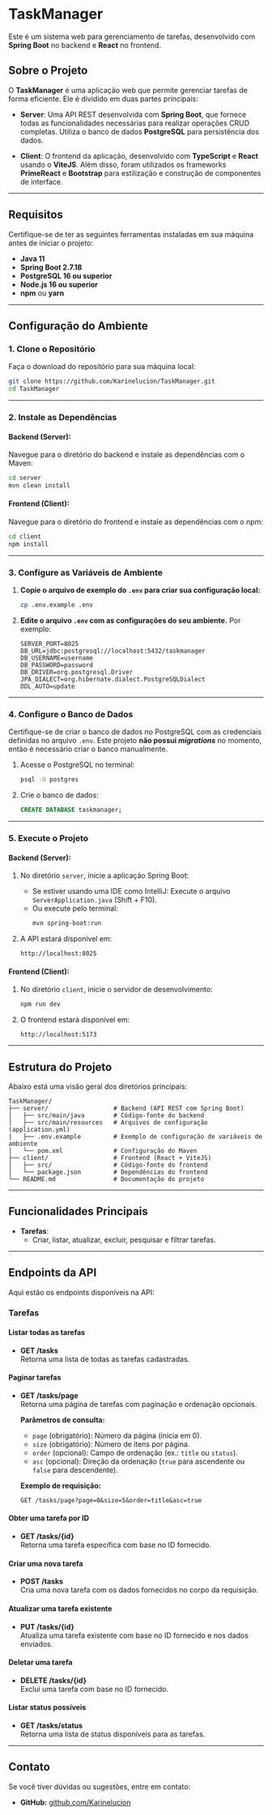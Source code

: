 # TaskManager

Este é um sistema web para gerenciamento de tarefas, desenvolvido com **Spring Boot** no backend e **React** no frontend.

## Sobre o Projeto

O **TaskManager** é uma aplicação web que permite gerenciar tarefas de forma eficiente. Ele é dividido em duas partes principais:

- **Server**: Uma API REST desenvolvida com **Spring Boot**, que fornece todas as funcionalidades necessárias para realizar operações CRUD completas. Utiliza o banco de dados **PostgreSQL** para persistência dos dados.

- **Client**: O frontend da aplicação, desenvolvido com **TypeScript** e **React** usando o **ViteJS**. Além disso, foram utilizados os frameworks **PrimeReact** e **Bootstrap** para estilização e construção de componentes de interface.

---

## Requisitos

Certifique-se de ter as seguintes ferramentas instaladas em sua máquina antes de iniciar o projeto:

- **Java 11**
- **Spring Boot 2.7.18**
- **PostgreSQL 16 ou superior**
- **Node.js 16 ou superior**
- **npm** ou **yarn**

---

## Configuração do Ambiente

### 1. Clone o Repositório

Faça o download do repositório para sua máquina local:

```bash
git clone https://github.com/Karinelucion/TaskManager.git
cd TaskManager
```

---

### 2. Instale as Dependências

#### Backend (Server):
Navegue para o diretório do backend e instale as dependências com o Maven:
```bash
cd server
mvn clean install
```

#### Frontend (Client):
Navegue para o diretório do frontend e instale as dependências com o npm:
```bash
cd client
npm install
```

---

### 3. Configure as Variáveis de Ambiente

1. **Copie o arquivo de exemplo do `.env` para criar sua configuração local:**

   ```bash
   cp .env.example .env
   ```

2. **Edite o arquivo `.env` com as configurações do seu ambiente.** Por exemplo:
   ```env
   SERVER_PORT=8025
   DB_URL=jdbc:postgresql://localhost:5432/taskmanager
   DB_USERNAME=username
   DB_PASSWORD=password
   DB_DRIVER=org.postgresql.Driver
   JPA_DIALECT=org.hibernate.dialect.PostgreSQLDialect
   DDL_AUTO=update
   ```

---

### 4. Configure o Banco de Dados

Certifique-se de criar o banco de dados no PostgreSQL com as credenciais definidas no arquivo `.env`. Este projeto **não possui _migrations_** no momento, então é necessário criar o banco manualmente.

1. Acesse o PostgreSQL no terminal:
   ```bash
   psql -U postgres
   ```

2. Crie o banco de dados:
   ```sql
   CREATE DATABASE taskmanager;
   ```
---

### 5. Execute o Projeto

#### Backend (Server):
1. No diretório `server`, inicie a aplicação Spring Boot:
   - Se estiver usando uma IDE como IntelliJ: Execute o arquivo `ServerApplication.java` (Shift + F10).
   - Ou execute pelo terminal:
     ```bash
     mvn spring-boot:run
     ```

2. A API estará disponível em:
   ```
   http://localhost:8025
   ```

#### Frontend (Client):
1. No diretório `client`, inicie o servidor de desenvolvimento:
   ```bash
   npm run dev
   ```

2. O frontend estará disponível em:
   ```
   http://localhost:5173
   ```

---

## Estrutura do Projeto

Abaixo está uma visão geral dos diretórios principais:

```
TaskManager/
├── server/                  # Backend (API REST com Spring Boot)
│   ├── src/main/java        # Código-fonte do backend
│   ├── src/main/resources   # Arquivos de configuração (application.yml)
|   ├── .env.example         # Exemplo de configuração de variáveis de ambiente
│   └── pom.xml              # Configuração do Maven
├── client/                  # Frontend (React + ViteJS)
│   ├── src/                 # Código-fonte do frontend
│   └── package.json         # Dependências do frontend
└── README.md                # Documentação do projeto
```

---

## Funcionalidades Principais

- **Tarefas**:
  - Criar, listar, atualizar, excluir, pesquisar e filtrar tarefas.
---

## Endpoints da API

Aqui estão os endpoints disponíveis na API:

### **Tarefas**

#### **Listar todas as tarefas**
- **GET /tasks**  
  Retorna uma lista de todas as tarefas cadastradas.  

#### **Paginar tarefas**
- **GET /tasks/page**  
  Retorna uma página de tarefas com paginação e ordenação opcionais.  

  **Parâmetros de consulta:**
  - `page` (obrigatório): Número da página (inicia em 0).
  - `size` (obrigatório): Número de itens por página.
  - `order` (opcional): Campo de ordenação (ex.: `title` ou `status`).
  - `asc` (opcional): Direção da ordenação (`true` para ascendente ou `false` para descendente).

  **Exemplo de requisição:**
  ```
  GET /tasks/page?page=0&size=5&order=title&asc=true
  ```

#### **Obter uma tarefa por ID**
- **GET /tasks/{id}**  
  Retorna uma tarefa específica com base no ID fornecido.

#### **Criar uma nova tarefa**
- **POST /tasks**  
  Cria uma nova tarefa com os dados fornecidos no corpo da requisição.

#### **Atualizar uma tarefa existente**
- **PUT /tasks/{id}**  
  Atualiza uma tarefa existente com base no ID fornecido e nos dados enviados.

#### **Deletar uma tarefa**
- **DELETE /tasks/{id}**  
  Exclui uma tarefa com base no ID fornecido.

#### **Listar status possíveis**
- **GET /tasks/status**  
  Retorna uma lista de status disponíveis para as tarefas.
---
## Contato

Se você tiver dúvidas ou sugestões, entre em contato:
- **GitHub:** [github.com/Karinelucion](https://github.com/Karinelucion)
